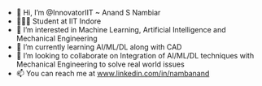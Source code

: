 - 👋 Hi, I’m @InnovatorIIT ~ Anand S Nambiar
- 👨🏻‍🎓 Student at IIT Indore
- 👀 I’m interested in Machine Learning, Artificial Intelligence and Mechanical Engineering
- 🌱 I’m currently learning AI/ML/DL along with CAD
- 💞️ I’m looking to collaborate on Integration of AI/ML/DL techniques with Mechanical Engineering to solve real world issues
- 📫 You can reach me at www.linkedin.com/in/nambanand

<!---
InnovatorIIT/InnovatorIIT is a ✨ special ✨ repository because its `README.md` (this file) appears on your GitHub profile.
You can click the Preview link to take a look at your changes.
--->
